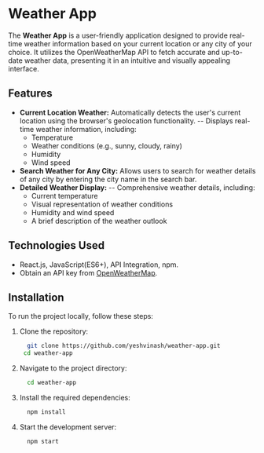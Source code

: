 # Weather App

The **Weather App** is a user-friendly application designed to provide real-time weather information based on your current location or any city of your choice. It utilizes the OpenWeatherMap API to fetch accurate and up-to-date weather data, presenting it in an intuitive and visually appealing interface.

## Features

- **Current Location Weather:** Automatically detects the user's current location using the browser's geolocation functionality.
  -- Displays real-time weather information, including:
  - Temperature
  - Weather conditions (e.g., sunny, cloudy, rainy)
  - Humidity
  - Wind speed
- **Search Weather for Any City:** Allows users to search for weather details of any city by entering the city name in the search bar.
- **Detailed Weather Display:**
  -- Comprehensive weather details, including:
  - Current temperature
  - Visual representation of weather conditions
  - Humidity and wind speed
  - A brief description of the weather outlook

## Technologies Used

- React.js, JavaScript(ES6+), API Integration, npm.
- Obtain an API key from [OpenWeatherMap](https://openweathermap.org/api).

## Installation

To run the project locally, follow these steps:

1. Clone the repository:

   ```bash
     git clone https://github.com/yeshvinash/weather-app.git
    cd weather-app
   ```

2. Navigate to the project directory:

   ```bash
     cd weather-app
   ```

3. Install the required dependencies:

   ```bash
     npm install
   ```

4. Start the development server:

   ```bash
     npm start
   ```
